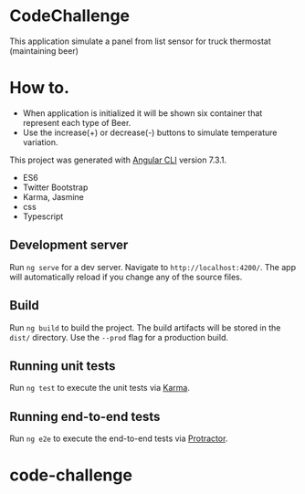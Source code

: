 # CodeChallenge


This application simulate a panel from list sensor for truck thermostat (maintaining beer)

# How to.

- When application is initialized it will be shown six container that represent each type of Beer.
- Use the increase(+) or decrease(-) buttons to simulate temperature variation.

This project was generated with [Angular CLI](https://github.com/angular/angular-cli) version 7.3.1.

* ES6
* Twitter Bootstrap
* Karma, Jasmine
* css
* Typescript

## Development server

Run `ng serve` for a dev server. Navigate to `http://localhost:4200/`. The app will automatically reload if you change any of the source files.

## Build

Run `ng build` to build the project. The build artifacts will be stored in the `dist/` directory. Use the `--prod` flag for a production build.

## Running unit tests

Run `ng test` to execute the unit tests via [Karma](https://karma-runner.github.io).

## Running end-to-end tests

Run `ng e2e` to execute the end-to-end tests via [Protractor](http://www.protractortest.org/).

# code-challenge
